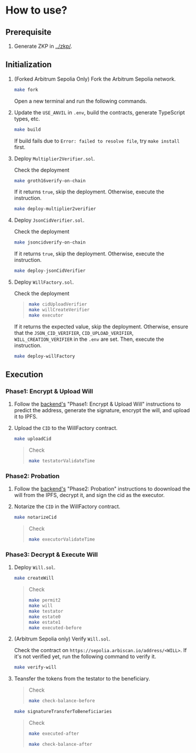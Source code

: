 # How to use?

## Prerequisite

1. Generate ZKP in [../zkp/](../zkp/).

## Initialization

1. (Forked Arbitrum Sepolia Only) Fork the Arbitrum Sepolia network.

   ```sh
   make fork
   ```

   Open a new terminal and run the following commands.

2. Update the `USE_ANVIL` in `.env`, build the contracts, generate TypeScript types, etc.

   ```sh
   make build
   ```

   If build fails due to `Error: failed to resolve file`, try `make install` first.

3. Deploy `Multiplier2Verifier.sol`.

   Check the deployment

   ```sh
   make groth16verify-on-chain
   ```

   If it returns `true`, skip the deployment. Otherwise, execute the instruction.

   ```sh
   make deploy-multiplier2verifier
   ```

4. Deploy `JsonCidVerifier.sol`.

   Check the deployment

   ```sh
   make jsoncidverify-on-chain
   ```

   If it returns `true`, skip the deployment. Otherwise, execute the instruction.

   ```sh
   make deploy-jsonCidVerifier
   ```

5. Deploy `WillFactory.sol`.

   Check the deployment

   > ```sh
   > make cidUploadVerifier
   > make willCreateVerifier
   > make executor
   > ```

   If it returns the expected value, skip the deployment. Otherwise, ensure that the `JSON_CID_VERIFIER`, `CID_UPLOAD_VERIFIER`, `WILL_CREATION_VERIFIER` in the `.env` are set. Then, execute the instruction.

   ```sh
   make deploy-willFactory
   ```

## Execution

### Phase1: Encrypt & Upload Will

1. Follow the [backend's](../apps/backend/) "Phase1: Encrypt & Upload Will" instructions to predict the address, generate the signature, encrypt the will, and upload it to IPFS.

2. Upload the `CID` to the WillFactory contract.

   ```sh
   make uploadCid
   ```

   > Check
   >
   > ```sh
   > make testatorValidateTime
   > ```

### Phase2: Probation

1. Follow the [backend's](../apps/backend/) "Phase2: Probation" instructions to doownload the will from the IPFS, decrypt it, and sign the cid as the executor.

2. Notarize the `CID` in the WillFactory contract.

   ```sh
   make notarizeCid
   ```

   > Check
   >
   > ```sh
   > make executorValidateTime
   > ```

### Phase3: Decrypt & Execute Will

1. Deploy `Will.sol`.

   ```sh
   make createWill
   ```

   > Check
   >
   > ```sh
   > make permit2
   > make will
   > make testator
   > make estate0
   > make estate1
   > make executed-before
   > ```

2. (Arbitrum Sepolia only) Verify `Will.sol`.

   Check the contract on `https://sepolia.arbiscan.io/address/<WILL>`. If it's not verified yet, run the following command to verify it.

   ```sh
   make verify-will
   ```

3. Teansfer the tokens from the testator to the beneficiary.

   > Check
   >
   > ```sh
   > make check-balance-before
   > ```

   ```sh
   make signatureTransferToBeneficiaries
   ```

   > Check
   >
   > ```sh
   > make executed-after
   > ```
   >
   > ```sh
   > make check-balance-after
   > ```
